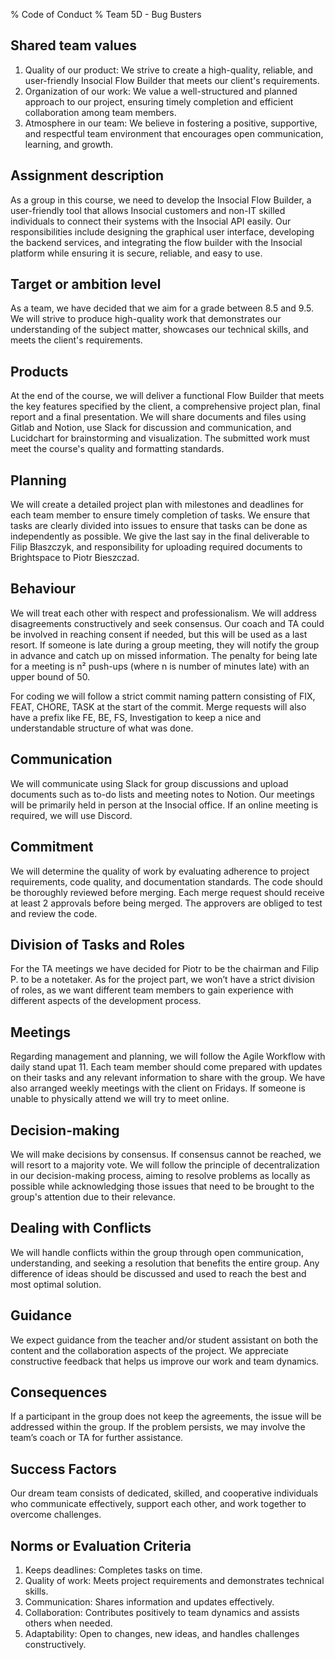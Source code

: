 % Code of Conduct
% Team 5D - Bug Busters

## Shared team values
1. Quality of our product: We strive to create a high-quality, reliable, and user-friendly Insocial Flow Builder that meets our client's requirements.
2. Organization of our work: We value a well-structured and planned approach to our project, ensuring timely completion and efficient collaboration among team members.
3. Atmosphere in our team: We believe in fostering a positive, supportive, and respectful team environment that encourages open communication, learning, and growth.

## Assignment description
As a group in this course, we need to develop the Insocial Flow Builder, a user-friendly tool that allows Insocial customers and non-IT skilled individuals to connect their systems with the Insocial API easily. Our responsibilities include designing the graphical user interface, developing the backend services, and integrating the flow builder with the Insocial platform while ensuring it is secure, reliable, and easy to use.

## Target or ambition level
As a team, we have decided that we aim for a grade between 8.5 and 9.5. We will strive to produce high-quality work that demonstrates our understanding of the subject matter, showcases our technical skills, and meets the client's requirements.

## Products
At the end of the course, we will deliver a functional Flow Builder that meets the key features specified by the client, a comprehensive project plan, final report and a final presentation. We will share documents and files using Gitlab and Notion, use Slack for discussion and communication, and Lucidchart for brainstorming and visualization. The submitted work must meet the course's quality and formatting standards.

## Planning
We will create a detailed project plan with milestones and deadlines for each team member to ensure timely completion of tasks. We ensure that tasks are clearly divided into issues to ensure that tasks can be done as independently as possible. We give the last say in the final deliverable to Filip Błaszczyk, and responsibility for uploading required documents to Brightspace to Piotr Bieszczad.

## Behaviour
We will treat each other with respect and professionalism. We will address disagreements constructively and seek consensus. Our coach and TA could be involved in reaching consent if needed, but this will be used as a last resort. If someone is late during a group meeting, they will notify the group in advance and catch up on missed information. The penalty for being late for a meeting is n² push-ups (where n is number of minutes late) with an upper bound of 50.

For coding we will follow a strict commit naming pattern consisting of FIX, FEAT, CHORE, TASK at the start of the commit. Merge requests will also have a prefix like FE, BE, FS, Investigation to keep a nice and understandable structure of what was done.

## Communication
We will communicate using Slack for group discussions and upload documents such as to-do lists and meeting notes to Notion. Our meetings will be primarily held in person at the Insocial office. If an online meeting is required, we will use Discord.

## Commitment
We will determine the quality of work by evaluating adherence to project requirements, code quality, and documentation standards. The code should be thoroughly reviewed before merging. Each merge request should receive at least 2 approvals before being merged. The approvers are obliged to test and review the code.

## Division of Tasks and Roles

For the TA meetings we have decided for Piotr to be the chairman and Filip P. to be a notetaker. As for the project part, we won’t have a strict division of roles, as we want different team members to gain experience with different aspects of the development process.

## Meetings
Regarding management and planning, we will follow the Agile Workflow with daily stand upat 11. Each team member should come prepared with updates on their tasks and any relevant information to share with the group. We have also arranged weekly meetings with the client on Fridays. If someone is unable to physically attend we will try to meet online.

## Decision-making
We will make decisions by consensus. If consensus cannot be reached, we will resort to a majority vote. We will follow the principle of decentralization in our decision-making process, aiming to resolve problems as locally as possible while acknowledging those issues that need to be brought to the group's attention due to their relevance.

## Dealing with Conflicts
We will handle conflicts within the group through open communication, understanding, and seeking a resolution that benefits the entire group. Any difference of ideas should be discussed and used to reach the best and most optimal solution.

## Guidance
We expect guidance from the teacher and/or student assistant on both the content and the collaboration aspects of the project. We appreciate constructive feedback that helps us improve our work and team dynamics.

## Consequences
If a participant in the group does not keep the agreements, the issue will be addressed within the group. If the problem persists, we may involve the team’s coach or TA for further assistance.

## Success Factors
Our dream team consists of dedicated, skilled, and cooperative individuals who communicate effectively, support each other, and work together to overcome challenges.

## Norms or Evaluation Criteria

1. Keeps deadlines: Completes tasks on time.
2. Quality of work: Meets project requirements and demonstrates technical skills.
3. Communication: Shares information and updates effectively.
4. Collaboration: Contributes positively to team dynamics and assists others when needed.
5. Adaptability: Open to changes, new ideas, and handles challenges constructively.